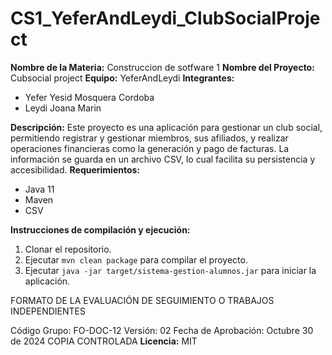# CS1_YeferAndLeydi_ClubSocialProject
**Nombre de la Materia:** Construccion de sotfware 1
**Nombre del Proyecto:** Cubsocial project
**Equipo:** YeferAndLeydi
**Integrantes:**
* Yefer Yesid Mosquera Cordoba
* Leydi Joana Marin
  
**Descripción:**
Este proyecto es una aplicación para gestionar un club social, permitiendo registrar y gestionar miembros, sus afiliados,
y realizar operaciones financieras como la generación y pago de facturas.
La información se guarda en un archivo CSV, lo cual facilita su persistencia y accesibilidad.
**Requerimientos:**
* Java 11
* Maven
* CSV
  
**Instrucciones de compilación y ejecución:**
1. Clonar el repositorio.
2. Ejecutar `mvn clean package` para compilar el proyecto.
3. Ejecutar `java -jar target/sistema-gestion-alumnos.jar` para iniciar la
aplicación.

FORMATO DE LA EVALUACIÓN DE
SEGUIMIENTO O TRABAJOS
INDEPENDIENTES

Código Grupo: FO-DOC-12
Versión: 02
Fecha de Aprobación:
Octubre 30 de 2024
COPIA CONTROLADA
**Licencia:** MIT
